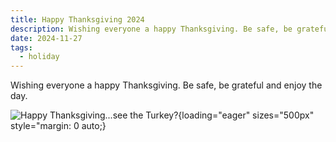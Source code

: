 ```yaml
---
title: Happy Thanksgiving 2024
description: Wishing everyone a happy Thanksgiving. Be safe, be grateful and enjoy the day.
date: 2024-11-27
tags:
  - holiday
---
```


Wishing everyone a happy Thanksgiving. Be safe, be grateful and enjoy the day.

![Happy Thanksgiving...see the Turkey?](/assets/img/turkey.png){loading="eager" sizes="500px" style="margin: 0 auto;}
